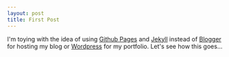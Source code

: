 ```yaml
---
layout: post
title: First Post
---
```


I'm toying with the idea of using [Github Pages](http://github.io) and [Jekyll](https://github.com/barryclark/jekyll-now#quick-start) instead of [Blogger](http://blog.aribraginsky.com) for hosting my blog or [Wordpress](http://portfolio.aribraginsky.com) for my portfolio. Let's see how this goes...
